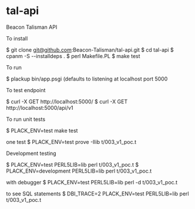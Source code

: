 # tal-api
Beacon Talisman API

To install

$ git clone git@github.com:Beacon-Talisman/tal-api.git
$ cd tal-api
$ cpanm -S --installdeps .
$ perl Makefile.PL
$ make test

To run

$ plackup bin/app.psgi
(defaults to listening at localhost port 5000

To test endpoint

$ curl -X GET http://localhost:5000/
$ curl -X GET http://localhost:5000/api/v1

To run unit tests

$  PLACK_ENV=test make test

one test
$ PLACK_ENV=test prove -Ilib t/003_v1_poc.t

Development testing

$ PLACK_ENV=test PERL5LIB=lib perl t/003_v1_poc.t
$ PLACK_ENV=development PERL5LIB=lib perl t/003_v1_poc.t

with debugger
$ PLACK_ENV=test PERL5LIB=lib perl -d t/003_v1_poc.t

to see SQL statements
$ DBI_TRACE=2 PLACK_ENV=test PERL5LIB=lib perl t/003_v1_poc.t
